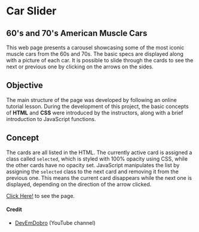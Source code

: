 # Car Slider

## 60's and 70's American Muscle Cars
This web page presents a carousel showcasing some of the most iconic muscle cars from the 60s and 70s. The basic specs are displayed along with a picture of each car. It is possible to slide through the cards to see the next or previous one by clicking on the arrows on the sides.

## Objective
The main structure of the page was developed by following an online tutorial lesson. During the development of this project, the basic concepts of **HTML** and **CSS** were introduced by the instructors, along with a brief introduction to JavaScript functions.

## Concept
The cards are all listed in the HTML. The currently active card is assigned a class called `selected`, which is styled with 100% opacity using CSS, while the other cards have no opacity set. JavaScript manipulates the list by assigning the `selected` class to the next card and removing it from the previous one. This means the current card disappears while the next one is displayed, depending on the direction of the arrow clicked.

[Click Here!](https://lucasfnandos.github.io/carslider) to see the page.

#### Credit
- [DevEmDobro](https://www.youtube.com/devemdobro) (YouTube channel)